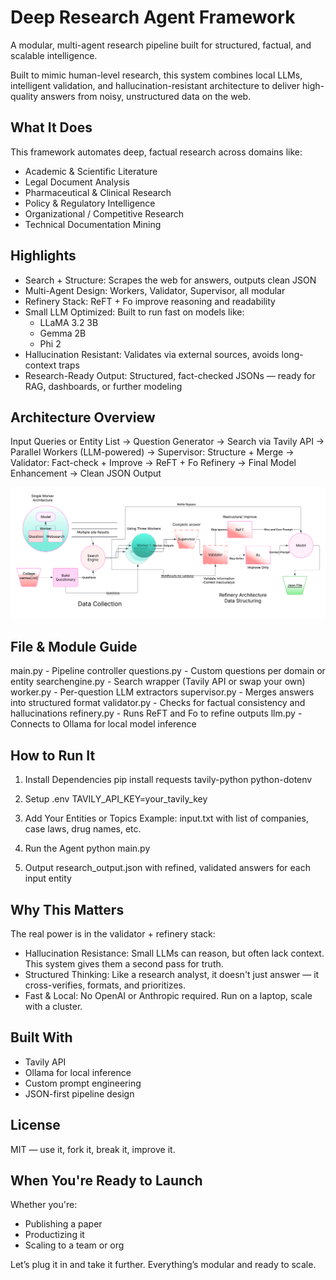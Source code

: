 
Deep Research Agent Framework
============================

A modular, multi-agent research pipeline built for structured, factual, and scalable intelligence.

Built to mimic human-level research, this system combines local LLMs, intelligent validation, and hallucination-resistant architecture to deliver high-quality answers from noisy, unstructured data on the web.

What It Does
------------

This framework automates deep, factual research across domains like:

- Academic & Scientific Literature
- Legal Document Analysis
- Pharmaceutical & Clinical Research
- Policy & Regulatory Intelligence
- Organizational / Competitive Research
- Technical Documentation Mining

Highlights
----------

- Search + Structure: Scrapes the web for answers, outputs clean JSON
- Multi-Agent Design: Workers, Validator, Supervisor, all modular
- Refinery Stack: ReFT + Fo improve reasoning and readability
- Small LLM Optimized: Built to run fast on models like:
  - LLaMA 3.2 3B
  - Gemma 2B
  - Phi 2
- Hallucination Resistant: Validates via external sources, avoids long-context traps
- Research-Ready Output: Structured, fact-checked JSONs — ready for RAG, dashboards, or further modeling

Architecture Overview
---------------------

Input Queries or Entity List -> Question Generator -> Search via Tavily API
-> Parallel Workers (LLM-powered) -> Supervisor: Structure + Merge
-> Validator: Fact-check + Improve -> ReFT + Fo Refinery -> Final Model Enhancement
-> Clean JSON Output

![Architecture Diagram](Architecture.png)

File & Module Guide
-------------------

main.py           - Pipeline controller
questions.py      - Custom questions per domain or entity
searchengine.py   - Search wrapper (Tavily API or swap your own)
worker.py         - Per-question LLM extractors
supervisor.py     - Merges answers into structured format
validator.py      - Checks for factual consistency and hallucinations
refinery.py       - Runs ReFT and Fo to refine outputs
llm.py            - Connects to Ollama for local model inference

How to Run It
-------------

1. Install Dependencies
   pip install requests tavily-python python-dotenv

2. Setup .env
   TAVILY_API_KEY=your_tavily_key

3. Add Your Entities or Topics
   Example: input.txt with list of companies, case laws, drug names, etc.

4. Run the Agent
   python main.py

5. Output
   research_output.json with refined, validated answers for each input entity

Why This Matters
----------------

The real power is in the validator + refinery stack:

- Hallucination Resistance: Small LLMs can reason, but often lack context. This system gives them a second pass for truth.
- Structured Thinking: Like a research analyst, it doesn't just answer — it cross-verifies, formats, and prioritizes.
- Fast & Local: No OpenAI or Anthropic required. Run on a laptop, scale with a cluster.

Built With
----------

- Tavily API
- Ollama for local inference
- Custom prompt engineering
- JSON-first pipeline design

License
-------

MIT — use it, fork it, break it, improve it.

When You're Ready to Launch
---------------------------

Whether you're:
- Publishing a paper
- Productizing it
- Scaling to a team or org

Let’s plug it in and take it further. Everything’s modular and ready to scale.
